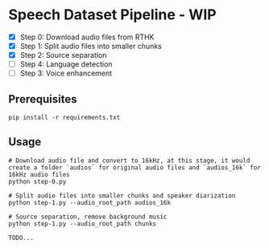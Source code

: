 # Speech Dataset Pipeline - WIP

- [x] Step 0: Download audio files from RTHK
- [x] Step 1: Split audio files into smaller chunks
- [x] Step 2: Source separation
- [ ] Step 4: Language detection
- [ ] Step 3: Voice enhancement

## Prerequisites

```shell
pip install -r requirements.txt
```

## Usage

```shell
# Download audio file and convert to 16kHz, at this stage, it would create a folder `audios` for original audio files and `audios_16k` for 16kHz audio files
python step-0.py

# Split audio files into smaller chunks and speaker diarization
python step-1.py --audio_root_path audios_16k

# Source separation, remove background music
python step-1.py --audio_root_path chunks

TODO...
```